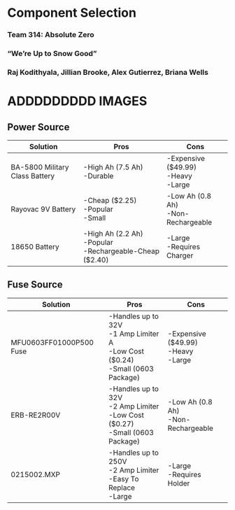 # Component Selection

### Team 314: Absolute Zero

### “We’re Up to Snow Good”

### Raj Kodithyala, Jillian Brooke, Alex Gutierrez, Briana Wells
# ADDDDDDDDD IMAGES

## Power Source
| **Solution** | **Pros** | **Cons** |
| ---------------------------------------- | --------- | --------- |
| BA-5800 Military Class Battery | -High Ah (7.5 Ah)<br/>-Durable | -Expensive ($49.99)<br/>-Heavy<br/>-Large |
| Rayovac 9V Battery | -Cheap ($2.25)<br/>-Popular<br/>-Small | -Low Ah (0.8 Ah)<br/>-Non-Rechargeable |
| 18650 Battery | -High Ah (2.2 Ah)<br/>-Popular<br/>-Rechargeable-Cheap ($2.40) | -Large<br/>-Requires Charger |

## Fuse Source
| **Solution** | **Pros** | **Cons** |
| ---------------------------------------- | --------- | --------- |
| MFU0603FF01000P500 Fuse | -Handles up to 32V<br/>-1 Amp Limiter A<br/>-Low Cost ($0.24)<br/>-Small (0603 Package) | -Expensive ($49.99)<br/>-Heavy<br/>-Large |
| ERB-RE2R00V | -Handles up to 32V<br/>-2 Amp Limiter<br/>-Low Cost ($0.27)<br/>-Small (0603 Package) | -Low Ah (0.8 Ah)<br/>-Non-Rechargeable |
| 0215002.MXP | -Handles up to 250V<br/>-2 Amp Limiter<br/>-Easy To Replace<br/>-Large | -Large<br/>-Requires Holder |
